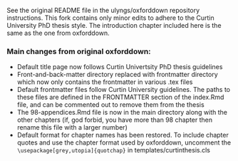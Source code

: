 See the original README file in the ulyngs/oxforddown repository instructions. This fork contains only minor edits to adhere to the Curtin University PhD thesis style. The introduction chapter included here is the same as the one from oxforddown.

### Main changes from original oxforddown: 
* Default title page now follows Curtin Univertsity PhD thesis guidelines
* Front-and-back-matter directory replaced with frontmatter directory which now only contains the frontmatter in various .tex files
* Default frontmatter files follow Curtin University guidelines. The paths to these files are defined in the FRONTMATTER section of the index.Rmd file, and can be commented out to remove them from the thesis
* The 98-appendices.Rmd file is now in the main directory along with the other chapters (if, god forbid, you have more than 98 chapter then rename this file with a larger number)
* Default format for chapter names has been restored. To include chapter quotes and use the chapter format used by oxforddown, uncomment the `\usepackage[grey,utopia]{quotchap}` in templates/curtinthesis.cls
